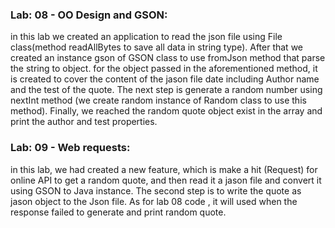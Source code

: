### Lab: 08 - OO Design and GSON:
in this lab we created an application to read the json file using File class(method readAllBytes to save all data in string type).
After that we created an instance gson of GSON class to use fromJson method that parse the string to object. 
for the object passed in the  aforementioned method, it is created to cover the content of the jason file date including Author name and the test of the quote. 
The next step is generate a random number using nextInt method (we create random instance of Random class to use this method). Finally, we reached the random quote object exist in the array and print the author and test properties.

### Lab: 09 - Web requests: 
in this lab, we had created a new feature, which is make a hit (Request) for online API to get a random quote, and then read it a jason file and convert it using GSON to Java instance. The second step is to write the quote as jason object to the 
Json file. As for lab  08 code , it will used when the response failed to generate and print random quote. 
